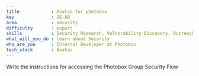 ```yaml
---
title            : Avatao for photobox
key              : SE-AB
area             : security
difficulty       : expert
skills           : Security Research, Vulnerability Discovery, Outreach
what_will_you_do : learn about Security
who_are_you      : Internal Developer at Photobox
tech_stack       : Avatao
---
```


Write the instructions for accessing the Photobox Group Security Flow
